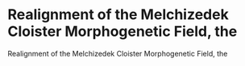# Realignment of the Melchizedek Cloister Morphogenetic Field, the

Realignment of the Melchizedek Cloister Morphogenetic Field, the